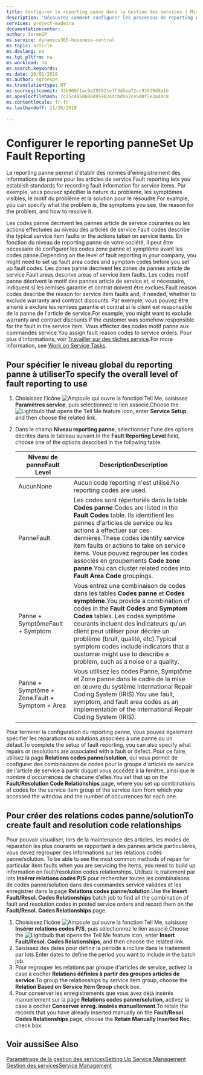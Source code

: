 ```yaml
---
title: Configurer le reporting panne dans la Gestion des services | Microsoft Docs
description: "Découvrez comment configurer les processus de reporting panne."
services: project-madeira
documentationcenter: 
author: SorenGP
ms.service: dynamics365-business-central
ms.topic: article
ms.devlang: na
ms.tgt_pltfrm: na
ms.workload: na
ms.search.keywords: 
ms.date: 10/01/2018
ms.author: sgroespe
ms.translationtype: HT
ms.sourcegitcommit: 33b900f1ac9e295921e7f3d6ea72cc93939d8a1b
ms.openlocfilehash: 7c25c4858600d959024dcbdba2ce5d0f7e3ad4c8
ms.contentlocale: fr-fr
ms.lasthandoff: 11/26/2018

---
```


# <a name="set-up-fault-reporting"></a><span data-ttu-id="4d9a6-103">Configurer le reporting panne</span><span class="sxs-lookup"><span data-stu-id="4d9a6-103">Set Up Fault Reporting</span></span>
<span data-ttu-id="4d9a6-104">Le reporting panne permet d'établir des normes d'enregistrement des informations de panne pour les articles de service.</span><span class="sxs-lookup"><span data-stu-id="4d9a6-104">Fault reporting lets you establish standards for recording fault information for service items.</span></span> <span data-ttu-id="4d9a6-105">Par exemple, vous pouvez spécifier la nature du problème, les symptômes visibles, le motif du problème et la solution pour le résoudre.</span><span class="sxs-lookup"><span data-stu-id="4d9a6-105">For example, you can specify what the problem is, the symptoms you see, the reason for the problem, and how to resolve it.</span></span>  

<span data-ttu-id="4d9a6-106">Les codes panne décrivent les pannes article de service courantes ou les actions effectuées au niveau des articles de service.</span><span class="sxs-lookup"><span data-stu-id="4d9a6-106">Fault codes describe the typical service item faults or the actions taken on service items.</span></span> <span data-ttu-id="4d9a6-107">En fonction du niveau de reporting panne de votre société, il peut être nécessaire de configurer les codes zone panne et symptôme avant les codes panne.</span><span class="sxs-lookup"><span data-stu-id="4d9a6-107">Depending on the level of fault reporting in your company, you might need to set up fault area codes and symptom codes before you set up fault codes.</span></span> <span data-ttu-id="4d9a6-108">Les zones panne décrivent les zones de pannes article de service.</span><span class="sxs-lookup"><span data-stu-id="4d9a6-108">Fault areas descrive areas of service item faults.</span></span> <span data-ttu-id="4d9a6-109">Les codes motif panne décrivent le motif des pannes article de service et, si nécessaire, indiquent si les remises garantie et contrat doivent être exclues.</span><span class="sxs-lookup"><span data-stu-id="4d9a6-109">Fault reason codes describe the reason for service item faults and, if needed, whether to exclude warranty and contract discounts.</span></span> <span data-ttu-id="4d9a6-110">Par exemple, vous pouvez être amené à exclure les remises garantie et contrat si le client est responsable de la panne de l'article de service.</span><span class="sxs-lookup"><span data-stu-id="4d9a6-110">For example, you might want to exclude warranty and contract discounts if the customer was somehow responsible for the fault in the service item.</span></span> <span data-ttu-id="4d9a6-111">Vous affectez des codes motif panne aux commandes service.</span><span class="sxs-lookup"><span data-stu-id="4d9a6-111">You assign fault reason codes to service orders.</span></span> <span data-ttu-id="4d9a6-112">Pour plus d'informations, voir [Travailler sur des tâches service](service-how-to-work-on-service-tasks.md).</span><span class="sxs-lookup"><span data-stu-id="4d9a6-112">For more information, see [Work on Service Tasks](service-how-to-work-on-service-tasks.md).</span></span>  

## <a name="to-specify-the-overall-level-of-fault-reporting-to-use"></a><span data-ttu-id="4d9a6-113">Pour spécifier le niveau global du reporting panne à utiliser</span><span class="sxs-lookup"><span data-stu-id="4d9a6-113">To specify the overall level of fault reporting to use</span></span>
1. <span data-ttu-id="4d9a6-114">Choisissez l'icône ![Ampoule qui ouvre la fonction Tell Me](media/ui-search/search_small.png "Dites-moi ce que vous voulez faire"), saisissez **Paramètres service**, puis sélectionnez le lien associé.</span><span class="sxs-lookup"><span data-stu-id="4d9a6-114">Choose the ![Lightbulb that opens the Tell Me feature](media/ui-search/search_small.png "Tell me what you want to do") icon, enter **Service Setup**, and then choose the related link.</span></span>
2. <span data-ttu-id="4d9a6-115">Dans le champ **Niveau reporting panne**, sélectionnez l'une des options décrites dans le tableau suivant.</span><span class="sxs-lookup"><span data-stu-id="4d9a6-115">In the **Fault Reporting Level** field, choose one of the options described in the following table.</span></span>  

    |<span data-ttu-id="4d9a6-116">**Niveau de panne**</span><span class="sxs-lookup"><span data-stu-id="4d9a6-116">**Fault Level**</span></span>|<span data-ttu-id="4d9a6-117">**Description**</span><span class="sxs-lookup"><span data-stu-id="4d9a6-117">**Description**</span></span>|  
    |------------|-------------|  
    |<span data-ttu-id="4d9a6-118">Aucun</span><span class="sxs-lookup"><span data-stu-id="4d9a6-118">None</span></span> | <span data-ttu-id="4d9a6-119">Aucun code reporting n'est utilisé.</span><span class="sxs-lookup"><span data-stu-id="4d9a6-119">No reporting codes are used.</span></span>|  
    |<span data-ttu-id="4d9a6-120">Panne</span><span class="sxs-lookup"><span data-stu-id="4d9a6-120">Fault</span></span> | <span data-ttu-id="4d9a6-121">Les codes sont répertoriés dans la table **Codes panne**.</span><span class="sxs-lookup"><span data-stu-id="4d9a6-121">Codes are listed in the **Fault Codes** table.</span></span> <span data-ttu-id="4d9a6-122">Ils identifient les pannes d'articles de service ou les actions à effectuer sur ces dernières.</span><span class="sxs-lookup"><span data-stu-id="4d9a6-122">These codes identify service item faults or actions to take on service items.</span></span> <span data-ttu-id="4d9a6-123">Vous pouvez regrouper les codes associés en groupements **Code zone panne**.</span><span class="sxs-lookup"><span data-stu-id="4d9a6-123">You can cluster related codes into **Fault Area Code** groupings.</span></span>|  
    |<span data-ttu-id="4d9a6-124">Panne + Symptôme</span><span class="sxs-lookup"><span data-stu-id="4d9a6-124">Fault + Symptom</span></span> | <span data-ttu-id="4d9a6-125">Vous entrez une combinaison de codes dans les tables **Codes panne** et **Codes symptôme**.</span><span class="sxs-lookup"><span data-stu-id="4d9a6-125">You provide a combination of codes in the **Fault Codes** and **Symptom Codes** tables.</span></span> <span data-ttu-id="4d9a6-126">Les codes symptôme courants incluent des indicateurs qu'un client peut utiliser pour décrire un problème (bruit, qualité, etc).</span><span class="sxs-lookup"><span data-stu-id="4d9a6-126">Typical symptom codes include indicators that a customer might use to describe a problem, such as a noise or a quality.</span></span>|  
    |<span data-ttu-id="4d9a6-127">Panne + Symptôme + Zone.</span><span class="sxs-lookup"><span data-stu-id="4d9a6-127">Fault + Symptom + Area</span></span> | <span data-ttu-id="4d9a6-128">Vous utilisez les codes Panne, Symptôme et Zone panne dans le cadre de la mise en œuvre du système International Repair Coding System (IRIS).</span><span class="sxs-lookup"><span data-stu-id="4d9a6-128">You use fault, symptom, and fault area codes as an implementation of the International Repair Coding System (IRIS).</span></span>|  

<span data-ttu-id="4d9a6-129">Pour terminer la configuration du reporting panne, vous pouvez également spécifier les réparations ou solutions associées à une panne ou un défaut.</span><span class="sxs-lookup"><span data-stu-id="4d9a6-129">To complete the setup of fault reporting, you can also specify what repairs or resolutions are associated with a fault or defect.</span></span> <span data-ttu-id="4d9a6-130">Pour ce faire, utilisez la page **Relations codes panne/solution**, qui vous permet de configurer des combinaisons de codes pour le groupe d'articles de service de l'article de service à partir duquel vous accédez à la fenêtre, ainsi que le nombre d'occurrences de chacune d'elles.</span><span class="sxs-lookup"><span data-stu-id="4d9a6-130">You set that up on the **Fault/Resolution Code Relationships** page, where you set up combinations of codes for the service item group of the service item from which you accessed the witndow and the number of occurrences for each one.</span></span>

## <a name="to-create-fault-and-resolution-code-relationships"></a><span data-ttu-id="4d9a6-131">Pour créer des relations codes panne/solution</span><span class="sxs-lookup"><span data-stu-id="4d9a6-131">To create fault and resolution code relationships</span></span>
<span data-ttu-id="4d9a6-132"><!--this needs to go in a working with topic--> Pour pouvoir visualiser, lors de la maintenance des articles, les modes de réparation les plus courants se rapportant à des pannes article particulières, vous devez regrouper des informations sur les relations codes panne/solution.</span><span class="sxs-lookup"><span data-stu-id="4d9a6-132"><!--this needs to go in a working with topic--> To be able to see the most common methods of repair for particular item faults when you are servicing the items, you need to build up information on fault/resolution codes relationships.</span></span> <span data-ttu-id="4d9a6-133">Utilisez le traitement par lots **Insérer relations codes P/S** pour rechercher toutes les combinaisons de codes panne/solution dans des commandes service validées et les enregistrer dans la page **Relations codes panne/solution**.</span><span class="sxs-lookup"><span data-stu-id="4d9a6-133">Use the **Insert Fault/Resol. Codes Relationships** batch job to find all the combination of fault and resolution codes in posted service orders and record them on the **Fault/Resol. Codes Relationships** page.</span></span>

1. <span data-ttu-id="4d9a6-134">Choisissez l'icône ![Ampoule qui ouvre la fonction Tell Me](media/ui-search/search_small.png "Dites-moi ce que vous voulez faire"), saisissez **Insérer relations codes P/S**, puis sélectionnez le lien associé.</span><span class="sxs-lookup"><span data-stu-id="4d9a6-134">Choose the ![Lightbulb that opens the Tell Me feature](media/ui-search/search_small.png "Tell me what you want to do") icon, enter **Insert Fault/Resol. Codes Relationships**, and then choose the related link.</span></span>  
2. <span data-ttu-id="4d9a6-135">Saisissez des dates pour définir la période à inclure dans le traitement par lots.</span><span class="sxs-lookup"><span data-stu-id="4d9a6-135">Enter dates to define the period you want to include in the batch job.</span></span>  
3. <span data-ttu-id="4d9a6-136">Pour regrouper les relations par groupe d'articles de service, activez la case à cocher **Relations définies à partir des groupes articles de service**.</span><span class="sxs-lookup"><span data-stu-id="4d9a6-136">To group the relationships by service item group, choose the **Relation Based on Service Item Group** check box.</span></span>  
4. <span data-ttu-id="4d9a6-137">Pour conserver les enregistrements que vous avez déjà insérés manuellement sur la page **Relations codes panne/solution**, activez la case à cocher **Conserver enreg. insérés manuellement**.</span><span class="sxs-lookup"><span data-stu-id="4d9a6-137">To retain the records that you have already inserted manually on the **Fault/Resol. Codes Relationships** page, choose the **Retain Manually Inserted Rec.** check box.</span></span>  

## <a name="see-also"></a><span data-ttu-id="4d9a6-138">Voir aussi</span><span class="sxs-lookup"><span data-stu-id="4d9a6-138">See Also</span></span>
[<span data-ttu-id="4d9a6-139">Paramétrage de la gestion des services</span><span class="sxs-lookup"><span data-stu-id="4d9a6-139">Setting Up Service Management</span></span>](service-setup-service.md)  
[<span data-ttu-id="4d9a6-140">Gestion des services</span><span class="sxs-lookup"><span data-stu-id="4d9a6-140">Service Management</span></span>](service-service.md)  

